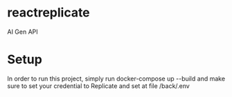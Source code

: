 # reactreplicate
AI Gen API

# Setup
In order to run this project, simply run docker-compose up --build and make sure to set your credential to Replicate and set at file /back/.env
